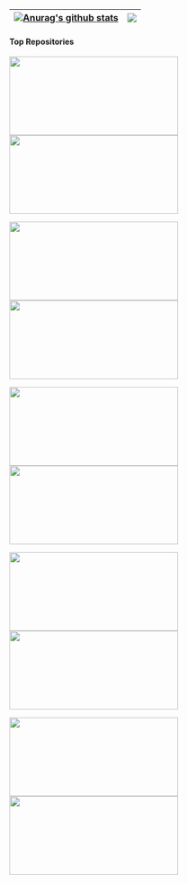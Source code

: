 | <a href="https://github.com/anuraghazra/github-readme-stats"><img align="center" src="https://github-readme-stats.vercel.app/api?username=peihua8858&hide=contribs,prs&show_icons=true&include_all_commits=true&theme=buefy&hide_border=true&locale=cn" alt="Anurag's github stats" /></a> | <a href="https://github.com/peihua8858/github-readme-stats"><img align="center" src="https://github-readme-stats.vercel.app/api/top-langs/?username=peihua8858&layout=compact&theme=buefy&hide_border=true&locale=cn" /></a> |
| ------------- | ------------- |
#### Top Repositories

<a href="https://github.com/peihua8858/AndroidStringsPlugin" target="_blank"><img height="140" width="300"  align="center" src="https://github-readme-stats.vercel.app/api/pin/?username=peihua8858&repo=AndroidStringsPlugin&theme=buefy"/></a> <a href="https://github.com/peihua8858/kotlinCommonUtils" target="_blank"><img height="140" width="300" align="center" src="https://github-readme-stats.vercel.app/api/pin/?username=peihua8858&repo=kotlinCommonUtils&theme=buefy"/></a> 


<a href="https://github.com/peihua8858/ViewPager2" target="_blank"><img height="140" width="300"  align="center" src="https://github-readme-stats.vercel.app/api/pin/?username=peihua8858&repo=ViewPager2&theme=buefy"/></a> <a href="https://github.com/peihua8858/PictureSelector" target="_blank"><img height="140"  width="300" align="center" src="https://github-readme-stats.vercel.app/api/pin/?username=peihua8858&repo=PictureSelector&theme=buefy" /></a> 


<a href="https://github.com/peihua8858/MaterialTextInputLayout" target="_blank"><img height="140" width="300" align="center" src="https://github-readme-stats.vercel.app/api/pin/?username=peihua8858&repo=MaterialTextInputLayout&theme=buefy"/></a>  <a href="https://github.com/peihua8858/MultiStateView" target="_blank"><img height="140" width="300"  align="center" src="https://github-readme-stats.vercel.app/api/pin/?username=peihua8858&repo=MultiStateView&theme=buefy"/></a> 


<a href="https://github.com/peihua8858/GsonAdapter" target="_blank"><img height="140" width="300" align="center" src="https://github-readme-stats.vercel.app/api/pin/?username=peihua8858&repo=GsonAdapter&theme=buefy"/></a>  <a href="https://github.com/peihua8858/CountDownTimer" target="_blank"><img height="140" width="300" align="center" src="https://github-readme-stats.vercel.app/api/pin/?username=peihua8858&repo=CountDownTimer&theme=buefy"/></a> 


<a href="https://github.com/peihua8858/JenkinsPluginAppToServer" target="_blank"><img height="140" width="300" align="center" src="https://github-readme-stats.vercel.app/api/pin/?username=peihua8858&repo=JenkinsPluginAppToServer&theme=buefy"/></a>  <a href="https://github.com/peihua8858/AppLogServer" target="_blank"><img height="140" width="300" align="center" src="https://github-readme-stats.vercel.app/api/pin/?username=peihua8858&repo=AppLogServer&theme=buefy"/></a> 



